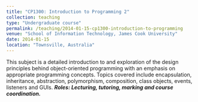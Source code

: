 ```yaml
---
title: "CP1300: Introduction to Programming 2"
collection: teaching
type: "Undergraduate course"
permalink: /teaching/2014-01-15-cp1300-introduction-to-programming
venue: "School of Information Technology, James Cook University"
date: 2014-01-15
location: "Townsville, Australia"
---
```


This subject is a detailed introduction to and exploration of the design principles behind object-oriented programming with an emphasis on appropriate programming concepts. Topics covered include encapsulation, inheritance, abstraction, polymorphism, composition, class objects, events, listeners and GUIs. ***Roles: Lecturing, tutoring, marking and course coordination.***
